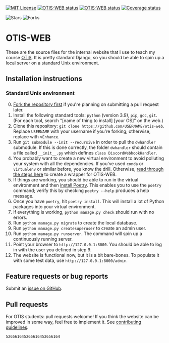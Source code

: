 [<img src="https://img.shields.io/github/license/vEnhance/otis-web" alt="MIT License">](https://github.com/vEnhance/otis-web/blob/main/LICENSE.txt)
[<img src="https://github.com/vEnhance/otis-web/actions/workflows/ci.yml/badge.svg" alt="OTIS-WEB status">](https://github.com/vEnhance/otis-web/actions)
[<img src="https://github.com/vEnhance/otis-web/actions/workflows/codeql-analysis.yml/badge.svg" alt="OTIS-WEB status">](https://github.com/vEnhance/otis-web/actions)
[<img src="https://coveralls.io/repos/github/vEnhance/otis-web/badge.svg?branch=main" alt="Coverage status">](https://coveralls.io/github/vEnhance/otis-web?branch=main)

<img src="https://img.shields.io/github/stars/vEnhance/otis-web" alt="Stars"> <img src="https://img.shields.io/github/forks/vEnhance/otis-web" alt="Forks">

# OTIS-WEB

These are the source files for the internal website
that I use to teach my course [OTIS](https://web.evanchen.cc/otis.html).
It is pretty standard Django, so you should be able to spin
up a local server on a standard Unix environment.

## Installation instructions

### Standard Unix environment

0. [Fork the repository first](https://docs.github.com/en/get-started/quickstart/fork-a-repo)
	if you're planning on submitting a pull request later.
1. Install the following standard tools: `python` (version 3.9), `pip`, `gcc`, `git`.
	(For each tool, search "[name of thing to install] [your OS]" on the web.)
2. Clone this repository:
	`git clone https://github.com/USERNAME/otis-web`.
	Replace `USERNAME` with your username if you're forking;
	otherwise, replace with `vEnhance`.
3. Run `git submodule --init --recursive` in order to pull the `dwhandler` submodule.
	If this is done correctly, the folder `dwhandler` should contain
	a file called `__init__.py` which defines `class DiscordWebhookHandler`.
4. You probably want to create a new virtual environment
	to avoid polluting your system with all the dependencies.
	If you've used `conda` or `virtualenv` or similar before, you know the drill.
	Otherwise, [read through the steps here][venv]
	to create a wrapper for OTIS-WEB.
5. If things are working,
	you should be able to run in the virtual environment
	and then [install Poetry](https://python-poetry.org/docs/).
	This enables you to use the `poetry` command;
	verify this by checking `poetry --help` produces a help message.
6. Once you have `poetry`, hit `poetry install`.
	This will install a lot of Python packages into your virtual environment.
7. If everything is working, `python manage.py check` should
	run with no errors.
8. Run `python manage.py migrate` to create the local database.
9. Run `python manage.py createsuperuser` to create an admin user.
10. Run `python manage.py runserver`.
	The command will spin up a continuously running server.
11. Point your browser to `http://127.0.0.1:8000`.
	You should be able to log in with the user you defined in step 9.
12. The website is functional now, but it is a bit bare-bones.
	To populate it with some test data, use `http://127.0.0.1:8000/admin`.

[venv]: https://djangocentral.com/how-to-a-create-virtual-environment-for-python/

## Feature requests or bug reports

Submit an [issue on GitHub](https://github.com/vEnhance/otis-web/issues).

## Pull requests

For OTIS students: pull requests welcome!
If you think the website can be improved in some way, feel free to implement it.
See [contributing guidelines](.github/CONTRIBUTING.mkd).

`526561645265616452656164`
